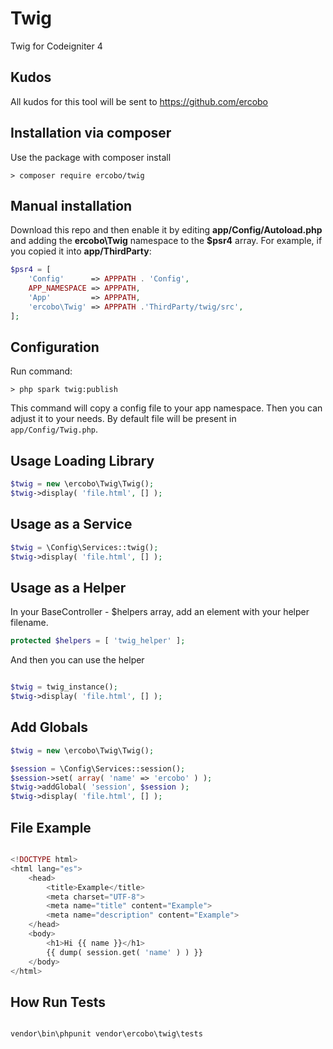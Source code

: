 # Twig

Twig for Codeigniter 4

## Kudos

All kudos for this tool will be sent to https://github.com/ercobo

## Installation via composer

Use the package with composer install

	> composer require ercobo/twig

## Manual installation

Download this repo and then enable it by editing **app/Config/Autoload.php** and adding the **ercobo\Twig**
namespace to the **$psr4** array. For example, if you copied it into **app/ThirdParty**:

```php
$psr4 = [
    'Config'      => APPPATH . 'Config',
    APP_NAMESPACE => APPPATH,
    'App'         => APPPATH,
    'ercobo\Twig' => APPPATH .'ThirdParty/twig/src',
];
```

## Configuration

Run command:

	> php spark twig:publish

This command will copy a config file to your app namespace.
Then you can adjust it to your needs. By default file will be present in `app/Config/Twig.php`.


## Usage Loading Library

```php
$twig = new \ercobo\Twig\Twig();
$twig->display( 'file.html', [] );

```

## Usage as a Service

```php
$twig = \Config\Services::twig();
$twig->display( 'file.html', [] );

```

## Usage as a Helper

In your BaseController - $helpers array, add an element with your helper filename.

```php
protected $helpers = [ 'twig_helper' ];

```

And then you can use the helper

```php

$twig = twig_instance();
$twig->display( 'file.html', [] );

```

## Add Globals

```php
$twig = new \ercobo\Twig\Twig();

$session = \Config\Services::session();
$session->set( array( 'name' => 'ercobo' ) );
$twig->addGlobal( 'session', $session );
$twig->display( 'file.html', [] );

```

## File Example

```php

<!DOCTYPE html>
<html lang="es">  
    <head>    
        <title>Example</title>    
        <meta charset="UTF-8">
        <meta name="title" content="Example">
        <meta name="description" content="Example">   
    </head>  
    <body>
        <h1>Hi {{ name }}</h1>
        {{ dump( session.get( 'name' ) ) }}
    </body>  
</html>

```

## How Run Tests

```php

vendor\bin\phpunit vendor\ercobo\twig\tests

```
